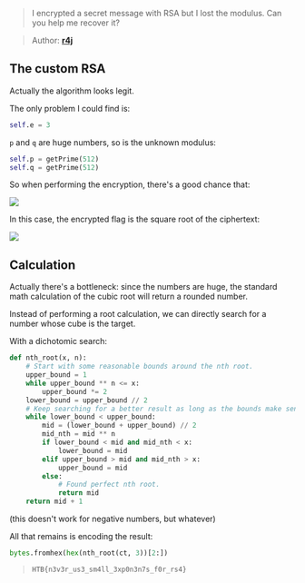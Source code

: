 > I encrypted a secret message with RSA but I lost the modulus.
> Can you help me recover it?

> Author: **[r4j][author-profile]**

## The custom RSA

Actually the algorithm looks legit.

The only problem I could find is:

```python
self.e = 3
```

`p` and `q` are huge numbers, so is the unknown modulus:

```python
self.p = getPrime(512)
self.q = getPrime(512)
```

So when performing the encryption, there's a good chance that:

![][equation_low-exponent]

In this case, the encrypted flag is the square root of the ciphertext:

![][equation_flag-cubic-root]

## Calculation

Actually there's a bottleneck: since the numbers are huge, the standard math
calculation of the cubic root will return a rounded number.

Instead of performing a root calculation, we can directly search for a number
whose cube is the target.

With a dichotomic search:

```python
def nth_root(x, n):
    # Start with some reasonable bounds around the nth root.
    upper_bound = 1
    while upper_bound ** n <= x:
        upper_bound *= 2
    lower_bound = upper_bound // 2
    # Keep searching for a better result as long as the bounds make sense.
    while lower_bound < upper_bound:
        mid = (lower_bound + upper_bound) // 2
        mid_nth = mid ** n
        if lower_bound < mid and mid_nth < x:
            lower_bound = mid
        elif upper_bound > mid and mid_nth > x:
            upper_bound = mid
        else:
            # Found perfect nth root.
            return mid
    return mid + 1
```

(this doesn't work for negative numbers, but whatever)

All that remains is encoding the result:

```python
bytes.fromhex(hex(nth_root(ct, 3))[2:])
```

> `HTB{n3v3r_us3_sm4ll_3xp0n3n7s_f0r_rs4}`

[author-profile]: https://app.hackthebox.eu/users/13243
[equation_flag-cubic-root]: images/flag-cubic-root.png
[equation_low-exponent]: images/low-exponent.png
